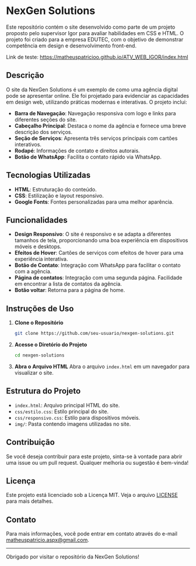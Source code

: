 # NexGen Solutions

Este repositório contém o site desenvolvido como parte de um projeto proposto pelo supervisor Igor para avaliar habilidades em CSS e HTML. O projeto foi criado para a empresa EDUTEC, com o objetivo de demonstrar competência em design e desenvolvimento front-end.

Link de teste: https://matheuspatricioo.github.io/ATV_WEB_IGOR/index.html

## Descrição

O site da NexGen Solutions é um exemplo de como uma agência digital pode se apresentar online. Ele foi projetado para evidenciar as capacidades em design web, utilizando práticas modernas e interativas. O projeto inclui:

- **Barra de Navegação**: Navegação responsiva com logo e links para diferentes seções do site.
- **Cabeçalho Principal**: Destaca o nome da agência e fornece uma breve descrição dos serviços.
- **Seção de Serviços**: Apresenta três serviços principais com cartões interativos.
- **Rodapé**: Informações de contato e direitos autorais.
- **Botão de WhatsApp**: Facilita o contato rápido via WhatsApp.

## Tecnologias Utilizadas

- **HTML**: Estruturação do conteúdo.
- **CSS**: Estilização e layout responsivo.
- **Google Fonts**: Fontes personalizadas para uma melhor aparência.

## Funcionalidades

- **Design Responsivo**: O site é responsivo e se adapta a diferentes tamanhos de tela, proporcionando uma boa experiência em dispositivos móveis e desktops.
- **Efeitos de Hover**: Cartões de serviços com efeitos de hover para uma experiência interativa.
- **Botão de Contato**: Integração com WhatsApp para facilitar o contato com a agência.
- **Página de contatos**: Integração com uma segunda página. Facilidade em encontrar a lista de contatos da agência.
- **Botão voltar**: Retorna para a página de home.

## Instruções de Uso

1. **Clone o Repositório**
    ```bash
    git clone https://github.com/seu-usuario/nexgen-solutions.git
    ```

2. **Acesse o Diretório do Projeto**
    ```bash
    cd nexgen-solutions
    ```

3. **Abra o Arquivo HTML**
    Abra o arquivo `index.html` em um navegador para visualizar o site.

## Estrutura do Projeto

- `index.html`: Arquivo principal HTML do site.
- `css/estilo.css`: Estilo principal do site.
- `css/responsivo.css`: Estilo para dispositivos móveis.
- `img/`: Pasta contendo imagens utilizadas no site.

## Contribuição

Se você deseja contribuir para este projeto, sinta-se à vontade para abrir uma issue ou um pull request. Qualquer melhoria ou sugestão é bem-vinda!

## Licença

Este projeto está licenciado sob a Licença MIT. Veja o arquivo [LICENSE](LICENSE) para mais detalhes.

## Contato

Para mais informações, você pode entrar em contato através do e-mail matheuspatricio.aspx@gmail.com.

---

Obrigado por visitar o repositório da NexGen Solutions!
